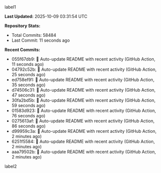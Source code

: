 
label1 
<!-- ACTIVITY_START -->
**Last Updated:** 2025-10-09 03:31:54 UTC

**Repository Stats:**
- Total Commits: 58484
- Last Commit: 11 seconds ago

**Recent Commits:**
- 055f67db9: 🤖 Auto-update README with recent activity (GitHub Action, 11 seconds ago)
- 04792c52b: 🤖 Auto-update README with recent activity (GitHub Action, 25 seconds ago)
- ed758ef91: 🤖 Auto-update README with recent activity (GitHub Action, 35 seconds ago)
- d74506c31: 🤖 Auto-update README with recent activity (GitHub Action, 47 seconds ago)
- 30fa2bd5b: 🤖 Auto-update README with recent activity (GitHub Action, 59 seconds ago)
- 01583d923: 🤖 Auto-update README with recent activity (GitHub Action, 76 seconds ago)
- 0275613af: 🤖 Auto-update README with recent activity (GitHub Action, 86 seconds ago)
- d99959c3a: 🤖 Auto-update README with recent activity (GitHub Action, 2 minutes ago)
- 6251f5584: 🤖 Auto-update README with recent activity (GitHub Action, 2 minutes ago)
- aaa79502b: 🤖 Auto-update README with recent activity (GitHub Action, 2 minutes ago)
<!-- ACTIVITY_END -->

label2
